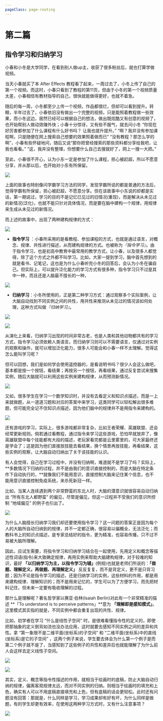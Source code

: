 ```yaml
---
pageClass: page-routing 
---
```


# 第二篇
## 指令学习和归纳学习 <Badge text="主题"/>

<div class="case">
    <p>小春和小冬是大学同学，在看到别人做up主，收获了很多粉丝后，就也打算学做视频。</p>
    <p>当天小春就买了本 After Effects 教程看了起来，一周过去了，小冬上传了自己的第一个视频。而这时，小春只看到了教程的第11页，但由于小冬的第一个视频质量太差，小春相信有教材指导的自己，很快就能做得更好，也就不着急。</p>
    <p>随后的每一周，小冬都至少上传一个视频，作品都很烂，但却可以看到提升。转眼，半年过去了，小春依旧没有做出一个完整的视频，只是能照着教程做一些效果，而小冬这边，居然已经可以根据自己的想法，做出既炫酷又有创意的视频了，也开始帮别人做动效赚外快；小春十分惊讶，又有些不服气，就去问小冬 “你现在好厉害都参加了什么课程有什么好书吗？ 让我也提升提升。” “啊？我并没有参加课程啊，只是随便在网上搜索自己想要的效果照着做而已” “没有教程？那怎么学的啊”，小春有些怀疑地问，随后又说“那你把曾经搜索的那些资料都分享给我吧，让我也看看。” “这，我并没有整理，你想要什么自己去搜就好了，网上一搜一大把。”</p>
    <p>至此，小春很不开心，认为小东一定是参加了什么课程，担心被赶超，所以不愿意分享，并从那以后，也开始对小东有所保留。</p>
</div>

![](/imgs/02-01.png)

上面的故事也特别像问学霸学习方法的同学，发现学霸所说的都是普通的方法后，觉得学霸有所保留，担心被赶超，不愿意分享。但在该故事中小东说的却都是实话，第一期说过，学习的目的不是记忆已见过的旧情况(重现)，而是解决从未见过的新情况(泛化)，也就不能只针对具体情况，而是要在脑中建构一个规律，用规律来生成从未见过的新情况。

而上述的故事中，出现了两种建构规律的方式：

![](/imgs/02-02.png)

* **指令学习** ：小春所采用的是看教程、参加课程的方式，也就是通过语言，对概念、规律、共性进行描述，从而建构规律的方式。也被称为<i>『指令学习』</i>。由于指令学习，也是初高中教育中最常用的教学方式，让小春，以及很多人都觉得，除了这个方式之外都不叫学习。比如，大家一提到学习，脑中首先想到的就是看书、记笔记，这也是为什么小春听完小冬的回答后，会认为小冬在骗自己。但实际上，可以提升泛化能力的学习方式有很多种，指令学习只不过是其中一种，而且还是人脑最不擅长的一种，

![](/imgs/02-03.png)

* **归纳学习**：小冬所使用的，正是第二种学习方式：通过观察多个实际案例，让大脑自动找到不同实例之间的共性，用共性来推测从未见过的情况该如何处理，这种方式叫做<i>『归纳学习』</i>。

![](/imgs/02-05.png)

![](/imgs/02-04.png)

从演化上来看，归纳学习出现的时间非常古老，也是人类和其他动物都共有的学习方式，指令学习必须依赖人类语言。而归纳学习则可以不需要语言，仅通过对实例的观察和操作，就可以增加泛化能力，很多人可能会和小春一样不太理解。觉得这怎么能叫学习呢？

但可以回想，我们是如何学会使用遥控器的，是看说明书吗？很少人会这么做吧，基本都是按一个按钮，看结果；再按另一个按钮，再看结果，通过反复尝试来搜集实例，随后大脑就可以利用这些实例来建构规律，从而预测新情况。

![](/imgs/02-06.png)

又如，很多学生在学习一个数学知识时，并没有去看定义和知识点描述，而是一上来就做题，从一道道习题和对应的答案中来学习，这类同学可以轻松解出很多难题，但可能完全记不住知识点描述，因为他们脑中的规律并不是用指令来建构的。

![](/imgs/02-07.png)

还有游戏的学习，实际上，很多游戏都非常复杂，比如王者荣耀、英雄联盟、还会经常更新规则。倘若通过看教程，通过指令来学习这些游戏，恐怕早就放弃了，像英雄联盟中每个技能都有大段的描述，老玩家看完都是云里雾里的，可大家最终还是学会了；这是因为他们直接放技能去看结果，换个情景再放技能，再看结果，这些实例的观察，让大脑自动归纳出了关于该技能的认识。

有人会觉得，自己在学习过程中，并没有归纳啊，难道就不是学习了吗？实际上，**多数情况下归纳的过程，并不是由我们的意识直接控制的，而是大脑在特定条件下自动执行的，**就像我们不能用意识，直接控制大脑来记住某个信息，也不能用意识直接控制免疫系统，来杀死新冠一样。

比如，当某人连续遇到两个非常野蛮的东北人时，大脑的潜意识就很容易自动归纳出 “所有东北人都野蛮” 的偏见，尽管是偏见，但这一过程并不受我们的意识所控制 “地域偏见” 的例子也引出了。

![](/imgs/02-08.png)

为什么人脑擅长归纳学习我们却还要使用指令学习？这一问题的答案正是因为每个人的大脑所自动归纳到的规律，并不一定都正确，很容易以偏概全，无法泛化；而教科书上的知识点描述，是专家总结好的指令，更为精准，也容易传播，只不过不易被大脑所理解。

因此，应试生需要，将指令学习和归纳学习结合在一起使用，先用定义和概念等描述性词语(指令)来大致确定规律，再用实例来帮助大脑建构规律，对于较难的知识，最好 **「以归纳学习为主，以指令学习为辅」**(例规)也就是老师们所说的：**「做题、理解定义，再做题、再理解定义」** 反反复复，而不是背定义，更不是只背习题；因为不论是指令学习的描述，还是归纳学习的实例，这些材料的作用，都是用来建构规律、理解知识的；而不是用来记忆的，学生可以为了方便学习，而先把材料记住，但未来一定要有吸收理解的过程。

那什么是理解呢？著名哲学家以赛亚·伯林(lsaiah Berlin)对此有一个非常精准的描述 **「To understand is to perceive patterns」**意为 **「理解即是感知模式」**。这里模式其实指的就是，不同实例中都会重复出现的共性、规律。

比如，初学者在学习 “什么是线性子空间” 时，是很难看懂指令性的定义的，即使把那抽象的定义倒背如流也没办法应用，这时就要去感知不同实例之间的差异和共性。拿 “第一象限不是二维平面(坐标系)的子空间” 和 “二维平面(坐标系)中的直线(坐标系)是它的子空间” ，这两个例子来说，学生要去体会为什么第一个例子是而第二个例子就不是了，当感知到了这些例子的共性和差异后也就能理解了为什么前人会这样去定义线性子空间。

![](/imgs/02-09.png)

![](/imgs/02-10.png)

其实，定义、概念等指令性描述的作用，就相当于绘画时的底稿，防止大脑自动归纳的规律，偏离客观规律太远，而对不同实例的归纳。则相当于绘画时的填充和上色，确实有人可以不用底稿直接填充和上色，但有底稿的话会更轻松。此时还有问题没有回答：那就是，什么同样是学习，学习成果却有好有坏，为什么同样是做题，有的学生却更有效率，在使用这两种学习方式时，又有什么注意事项？

![](/imgs/02-11.png)
